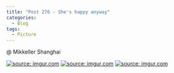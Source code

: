 ```yaml
---
title: "Post 276 - She's happy anyway"
categories:
  - Blog
tags:
  - Picture
---
```


@ Mikkeller Shanghai

<a href="https://imgur.com/BQSLd74"><img src="https://i.imgur.com/BQSLd74.jpg" title="source: imgur.com" /></a>
<a href="https://imgur.com/5WqpqtM"><img src="https://i.imgur.com/5WqpqtM.jpg" title="source: imgur.com" /></a>
<a href="https://imgur.com/AyYWJQO"><img src="https://i.imgur.com/AyYWJQO.jpg" title="source: imgur.com" /></a>

<script src="https://utteranc.es/client.js"
        repo="serendipityinlife/serendipityinlife.github.io"
        issue-term="pathname"
        theme="github-light"
        crossorigin="anonymous"
        async>
</script>

